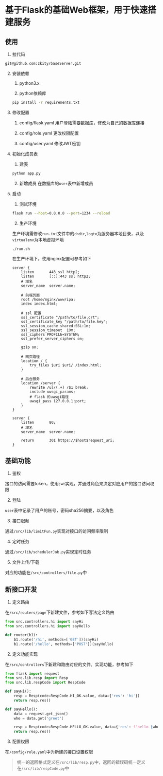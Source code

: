 # 基于Flask的基础Web框架，用于快速搭建服务


## 使用

1. 拉代码

``` bash
git@github.com:zkity/baseServer.git
```

2. 安装依赖

    1. python3.x

    2. python依赖库

    ``` bash
    pip install -r requirements.txt
    ```

3. 修改配置

    1. config/flask.yaml
    用户登陆需要数据库，修改为自己的数据库连接

    2. config/role.yaml
    更改权限配置

    3. config/user.yaml
    修改JWT密钥

4. 初始化成员表

    1. 建表
    ```bash
    python app.py
    ```

    2. 新增成员
    在数据库的`user`表中新增成员

5. 启动

    1. 测试环境

    ```bash
    flask run --host=0.0.0.0 --port=1234 --reload
    ```
    
    2. 生产环境

    生产环境需修改`run.ini`文件中的`chdir`,`logto`为服务器本地目录，以及`virtualenv`为本地虚拟环境
    ```
    ./run.sh
    ```

    在生产环境下，使用nginx配置可参考如下

    ```
    server {
        listen       443 ssl http2;
        listen       [::]:443 ssl http2;
        # 域名
        server_name  server.name;

        # 前端页面
        root /home/nginx/www/ipa;
        index index.html;

        # ssl 配置
        ssl_certificate "/path/to/file.crt";
        ssl_certificate_key "/path/to/file.key";
        ssl_session_cache shared:SSL:1m;
        ssl_session_timeout  10m;
        ssl_ciphers PROFILE=SYSTEM;
        ssl_prefer_server_ciphers on;

        gzip on;

        # 网页路径
        location / {
            try_files $uri $uri/ /index.html;
        }

        # 后台服务
        location /server {
            rewrite /ul/(.+) /$1 break;
            include uwsgi_params;
            # flask 的uwsgi路径
            uwsgi_pass 127.0.0.1:port;
        }
    }

    server {
        listen       80;
        # 域名
        server_name  server.name;

        return       301 https://$host$request_uri;
    }
    ```

## 基础功能

1. 鉴权

接口的访问需要token，使用`jwt`实现，并通过角色来决定对应用户的接口访问权限

2. 登陆

`user`表中记录了用户的账号，密码sha256摘要，以及角色

3. 接口限频

通过`/src/lib/limitFun.py`实现对接口的访问频率限制

4. 定时任务

通过`/src/lib/schedulerJob.py`实现定时任务

5. 文件上传/下载

对应的功能在`/src/controllers/file.py`中

## 新接口开发

1. 定义路由

在`/src/routers/page`下新建文件，参考如下写法定义路由

```python
from src.controllers.hi import sayHi
from src.controllers.hi import sayHello

def router(b1):
    b1.route('/hi', methods=['GET'])(sayHi)
    b1.route('/hello', methods=['POST'])(sayHello)
```

2. 定义功能实现

在`/src/controllers`下新建和路由对应的文件，实现功能，参考如下

```python
from flask import request
from src.lib.resp import Resp
from src.lib.respCode import RespCode

def sayHi():
    resp = Resp(code=RespCode.HI_OK.value, data={'res': 'hi'})
    return resp.res()

def sayHello():
    data = request.get_json()
    who = data.get('greet')

    resp = Resp(code=RespCode.HELLO_OK.value, data={'res': f'hello {who} !'})
    return resp.res()
```

3. 配置权限

在`/config/role.yaml`中为新建的接口设置权限

> 统一的返回格式定义在`/src/lib/resp.py`中，返回的错误码统一定义在`/src/lib/respCode.py`中